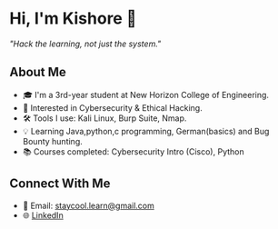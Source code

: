 # Hi, I'm Kishore 👋

_"Hack the learning, not just the system."_

## About Me
- 🎓 I'm a 3rd-year student at New Horizon College of Engineering.  
- 🔐 Interested in Cybersecurity & Ethical Hacking.  
- 🛠 Tools I use: Kali Linux, Burp Suite, Nmap.  
- 💡 Learning Java,python,c programming, German(basics) and Bug Bounty hunting.
- 📚 Courses completed: Cybersecurity Intro (Cisco), Python   

## Connect With Me
- 📧 Email: staycool.learn@gmail.com  
- 🌐 [LinkedIn](https://www.linkedin.com/in/kishore-h-3ba974294)  
